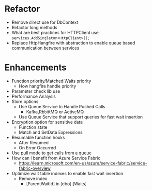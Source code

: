 ﻿
# Refactor
* Remove direct use for DbContext
* Refactor long methods
* What are best practices for HTTPClient use `services.AddSingleton<HttpClient>();`
* Replace HttpHangfire with abstraction to enable queue based communication between services


# Enhancements
* Function priority/Matched Waits priority
	* How hangfire handle priority
* Parameter check lib use
* Performance Analysis
* Store options
	* Use Queue Service to Handle Pushed Calls
		* Kafka,RbbittMQ or ActiveMQ
	* Use Queue Service that support queries for fast wait insertion
* Encryption option for sensitive data
	* Function state
	* Match and SetData Expressions
* Resumable function hooks
	* After Resumed
	* On Error Occurred
* Use pull mode to get calls from a queue
* How can I benefit from Azure Service Fabric
	* https://learn.microsoft.com/en-us/azure/service-fabric/service-fabric-overview
* Optimize wait table indexes to enable fast wait insertion
	* Remove index 
		* [ParentWaitId] in [dbo].[Waits]